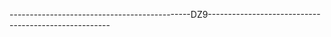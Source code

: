 ---------------------------------------------DZ9-----------------------------------------------------